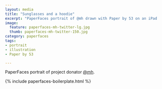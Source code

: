 ```yaml
---
layout: media
title: "Sunglasses and a hoodie"
excerpt: "PaperFaces portrait of @mh drawn with Paper by 53 on an iPad."
image: 
  feature: paperfaces-mh-twitter-lg.jpg
  thumb: paperfaces-mh-twitter-150.jpg
category: paperfaces
tags: 
- portrait
- illustration
- Paper by 53

---
```


PaperFaces portrait of project donator [@mh](http://twitter.com/mh).

{% include paperfaces-boilerplate.html %}